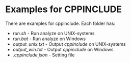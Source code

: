 # Examples for CPPINCLUDE

There are examples for cppinclude. Each folder has:

* *run.sh* - Run analyze on UNIX-systems
* *run.bat* - Run analyze on Windows
* *output_unix.txt* - Output *cppinclude* on UNIX-systems
* *output_win.txt* - Output *cppinclude* on Windows
* *.cppinclude.json* - Setting file
